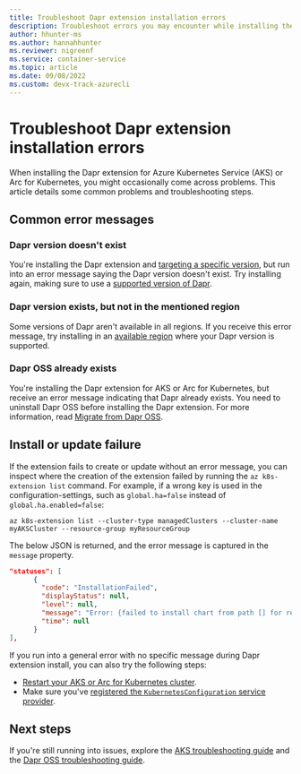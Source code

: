 ```yaml
---
title: Troubleshoot Dapr extension installation errors 
description: Troubleshoot errors you may encounter while installing the Dapr extension for AKS or Arc for Kubernetes
author: hhunter-ms
ms.author: hannahhunter
ms.reviewer: nigreenf
ms.service: container-service
ms.topic: article
ms.date: 09/08/2022
ms.custom: devx-track-azurecli
---
```


# Troubleshoot Dapr extension installation errors

When installing the Dapr extension for Azure Kubernetes Service (AKS) or Arc for Kubernetes, you might occasionally come across problems. This article details some common problems and troubleshooting steps.

## Common error messages

### Dapr version doesn't exist

You're installing the Dapr extension and [targeting a specific version](./dapr.md#targeting-a-specific-dapr-version), but run into an error message saying the Dapr version doesn't exist. Try installing again, making sure to use a [supported version of Dapr](./dapr.md#dapr-versions). 

### Dapr version exists, but not in the mentioned region

Some versions of Dapr aren't available in all regions. If you receive this error message, try installing in an [available region](./dapr.md#cloudsregions) where your Dapr version is supported.

### Dapr OSS already exists

You're installing the Dapr extension for AKS or Arc for Kubernetes, but receive an error message indicating that Dapr already exists. You need to uninstall Dapr OSS before installing the Dapr extension. For more information, read [Migrate from Dapr OSS](./dapr-migration.md).

## Install or update failure

If the extension fails to create or update without an error message, you can inspect where the creation of the extension failed by running the `az k8s-extension list` command. For example, if a wrong key is used in the configuration-settings, such as `global.ha=false` instead of `global.ha.enabled=false`: 

```azure-cli-interactive
az k8s-extension list --cluster-type managedClusters --cluster-name myAKSCluster --resource-group myResourceGroup
```

The below JSON is returned, and the error message is captured in the `message` property.

```json
"statuses": [
      {
        "code": "InstallationFailed",
        "displayStatus": null,
        "level": null,
        "message": "Error: {failed to install chart from path [] for release [dapr-1]: err [template: dapr/charts/dapr_sidecar_injector/templates/dapr_sidecar_injector_poddisruptionbudget.yaml:1:17: executing \"dapr/charts/dapr_sidecar_injector/templates/dapr_sidecar_injector_poddisruptionbudget.yaml\" at <.Values.global.ha.enabled>: can't evaluate field enabled in type interface {}]} occurred while doing the operation : {Installing the extension} on the config",
        "time": null
      }
],
```

If you run into a general error with no specific message during Dapr extension install, you can also try the following steps:

- [Restart your AKS or Arc for Kubernetes cluster](./start-stop-cluster.md).
- Make sure you've [registered the `KubernetesConfiguration` service provider](./dapr.md#register-the-kubernetesconfiguration-service-provider).

## Next steps

If you're still running into issues, explore the [AKS troubleshooting guide](./troubleshooting.md) and the [Dapr OSS troubleshooting guide](https://docs.dapr.io/operations/troubleshooting/common_issues/).